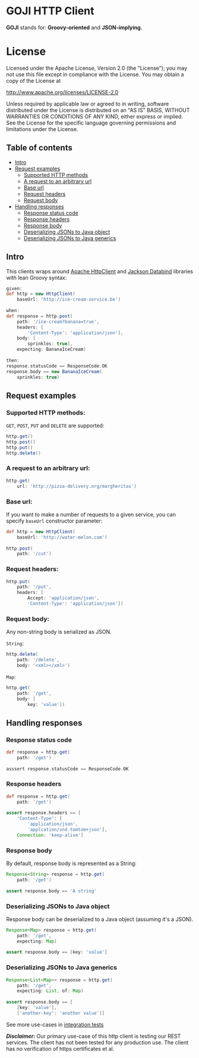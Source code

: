 # GOJI HTTP Client

**GOJI** stands for: **Groovy-oriented** and **JSON-implying.**

# License

Licensed under the Apache License, Version 2.0 (the "License");
you may not use this file except in compliance with the License.
You may obtain a copy of the License at

   http://www.apache.org/licenses/LICENSE-2.0

Unless required by applicable law or agreed to in writing, software
distributed under the License is distributed on an "AS IS" BASIS,
WITHOUT WARRANTIES OR CONDITIONS OF ANY KIND, either express or implied.
See the License for the specific language governing permissions and
limitations under the License.


## Table of contents

* [Intro](#intro)
* [Request examples](#requests)
   * [Supported HTTP methods](#http-methods)
   * [A request to an arbitrary url](#url)
   * [Base url](#base-url)
   * [Request headers](#request-headers)
   * [Request body](#request-body)
* [Handling responses](#responses)
   * [Response status code](#status)
   * [Response headers](#response-headers)
   * [Response body](#response-body)
   * [Deserializing JSONs to Java object](#jsons)
   * [Deserializing JSONs to Java generics](#generics)
    
<a id='intro'></a>
## Intro
This clients wraps around [Apache HttpClient](https://hc.apache.org/httpcomponents-client-ga/) and [Jackson Databind](https://github.com/FasterXML/jackson-databind) libraries with lean Groovy syntax:
```groovy
given:
def http = new HttpClient(
    baseUrl: 'http://ice-cream-service.be')
    
when:
def response = http.post(
    path: '/ice-cream?banana=true',
    headers: [
        'Content-Type': 'application/json'],
    body: [
        sprinkles: true],
    expecting: BananaIceCream)
    
then:
response.statusCode == ResponseCode.OK
response.body == new BananaIceCream(
    sprinkles: true)
```

<a id='requests'></a>
## Request examples

<a id='http-methods'></a>
### Supported HTTP methods:

`GET`, `POST`, `PUT` and `DELETE` are supported:
```groovy
http.get()
http.post()
http.put()
http.delete()
```

<a id='url'></a>
### A request to an arbitrary url:

```groovy
http.get(
    url: 'http://pizza-delivery.org/margheritas')
```

<a id='base-url'></a>
### Base url:

If you want to make a number of requests to a given service, you can specify `baseUrl` constructor parameter:
```groovy
def http = new HttpClient(
    baseUrl: 'http://water-melon.com')
    
http.post(
    path: '/cut')
```

<a id='request-headers'></a>
### Request headers:

```groovy
http.put(
    path: '/put',
    headers: [
        Accept: 'application/json',
        'Content-Type': 'application/json'])
```

<a id='request-body'></a>
### Request body:

Any non-string body is serialized as JSON.

`String`:
```groovy
http.delete(
    path: '/delete',
    body: '<xml></xml>')
```
`Map`:
```groovy
http.get(
    path: '/get',
    body: [
        key: 'value']) 
```

<a id='responses'></a>
## Handling responses

<a id='status'></a>
### Response status code

```groovy
def response = http.get(
    path: '/get')
    
asssert response.statusCode == ResponseCode.OK
```

<a id='response-headers'></a>
### Response headers

```groovy
def response = http.get(
    path: '/get')
    
assert response.headers == [
    'Content-Type': [
        'application/json',
        'applcation/vnd.tomtom+json'],
    Connection: 'keep-alive'] 
```

<a id='response-body'></a>
### Response body

By default, response body is represented as a String:
```groovy
Response<String> response = http.get(
    path: '/get')
    
assert response.body == 'A string'
```

<a id='jsons'></a>
### Deserializing JSONs to Java object

Response body can be deserialized to a Java object (assuming it's a JSON).
```groovy
Response<Map> response = http.get(
    path: '/get',
    expecting: Map)
    
assert response.body == [key: 'value']
```

<a id='generics'></a>
### Deserializing JSONs to Java generics

```groovy
Response<List<Map>> response = http.get(
    path: '/get',
    expecting: List, of: Map)
    
assert response.body == [
    [key: 'value'],
    ['another-key': 'another value']]
```

See more use-cases in [integration tests](src/integration-test/groovy)

_**Disclaimer:**_ Our primary use-case of this http client is testing our REST services. The client has not been tested for any production use. The client has no verification of https certificates et al.